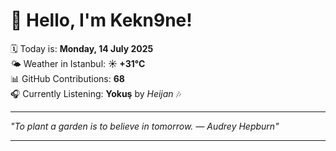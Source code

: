 # 👋 Hello, I'm Kekn9ne!

🗓️ Today is: **Monday, 14 July 2025**  
🌤️ Weather in Istanbul: **☀️   +31°C**  
📊 GitHub Contributions: **68**  
🎧 Currently Listening: **Yokuş** by *Heijan* 🎶

---

_"To plant a garden is to believe in tomorrow.   — *Audrey Hepburn*"_

---
